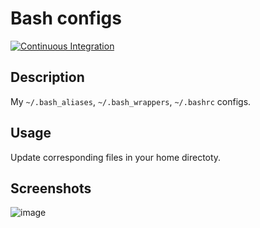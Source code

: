 # Bash configs

[![Continuous Integration](https://github.com/Console-Utils/bash-configs/actions/workflows/ci.yml/badge.svg)](https://github.com/Console-Utils/bash-configs/actions/workflows/ci.yml)

## Description

My `~/.bash_aliases`, `~/.bash_wrappers`, `~/.bashrc` configs.

## Usage

Update corresponding files in your home directoty.

## Screenshots

![image](https://user-images.githubusercontent.com/42812113/138418468-8dc5ae4d-0c7c-43fd-9107-0f547c447af5.png)
